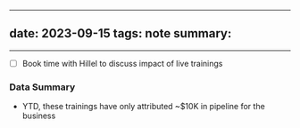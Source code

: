 
---
date: 2023-09-15
tags: note
summary:  
---
---


- [ ] Book time with Hillel to discuss impact of live trainings

### Data Summary
- YTD, these trainings have only attributed ~$10K in pipeline for the business